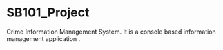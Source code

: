 # SB101_Project
Crime Information Management System. It is a console based information management application .
